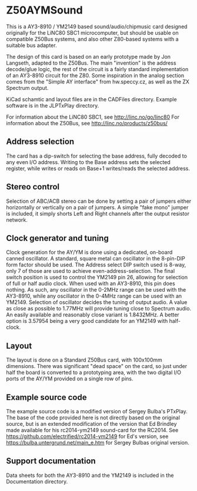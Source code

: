 # Z50AYMSound

This is a AY3-8910 / YM2149 based sound/audio/chipmusic card designed
originally for the LiNC80 SBC1 microcomputer, but should be usable
on compatible Z50Bus systems, and also other Z80-based systems with a
suitable bus adapter.

The design of this card is based on an early prototype made by Jon Langseth,
adapted to the Z50Bus. The main "invention" is the address decode/glue logic,
the rest of the circuit is a fairly standard implementation of an AY3-8910
circuit for the Z80. Some inspiration in the analog section comes from the
"Simple AY interface" from hw.speccy.cz, as well as the ZX Spectrum output.

KiCad schamtic and layout files are in the CADFiles directory.
Example software is in the JLPTxPlay directory.

For information about the LiNC80 SBC1, see http://linc.no/go/linc80
For information about the Z50Bus, see http://linc.no/products/z50bus/

## Address selection

The card has a dip-switch for selecting the base address, fully decoded to
any even I/O address. Writing to the Base address sets the selected register,
while writes or reads on Base+1 writes/reads the selected address.

## Stereo control

Selection of ABC/ACB stereo can be done by setting a pair of jumpers either
horizontally or vertically on a pair of jumpers. A simple "fake mono" jumper
is included, it simply shorts Left and Right channels after the output
resistor network.

## Clock generator and tuning

Clock generation for the AY/YM is done using a dedicated, on-board canned
oscillator. A standard, square metal can oscillator in the 8-pin-DIP form
factor should be used. The Address select DIP switch used is 8-way, only 7 
of those are used to achieve even-address-selection. The final switch 
position is used to control the YM2149 pin 26, allowing for selection of 
full or half audio clock. When used with an AY3-8910, this pin does nothing.
As such, any oscillator in the 0-2MHz range can be used with the AY3-8910,
while any oscillator in the 0-4MHz range can be used with an YM2149.
Selection of oscillator decides the tuning of output audio. A value as
close as possible to 1.77MHz will provide tuning close to Spectrum audio.
An easily available and reasonably close variant is 1.8432MHz. A better
option is 3.57954 being a very good candidate for an YM2149 with half-clock.

## Layout

The layout is done on a Standard Z50Bus card, with 100x100mm dimensions.
There was significant "dead space" on the card, so just under half the
board is converted to a prototyping area, with the two digital I/O ports
of the AY/YM provided on a single row of pins.

## Example source code

The example source code is a modified version of Sergey Bulba's PTxPlay.
The base of the code provided here is not directly based on the original
source, but is an extended modification of the version that Ed Brindley
made available for his rc2014-ym2149 sound-card for the RC2014.
See https://github.com/electrified/rc2014-ym2149 for Ed's version,
see https://bulba.untergrund.net/main_e.htm for Sergey Bulbas original version.

## Support documentation

Data sheets for both the AY3-8910 and the YM2149 is included in the
Documentation directory.
